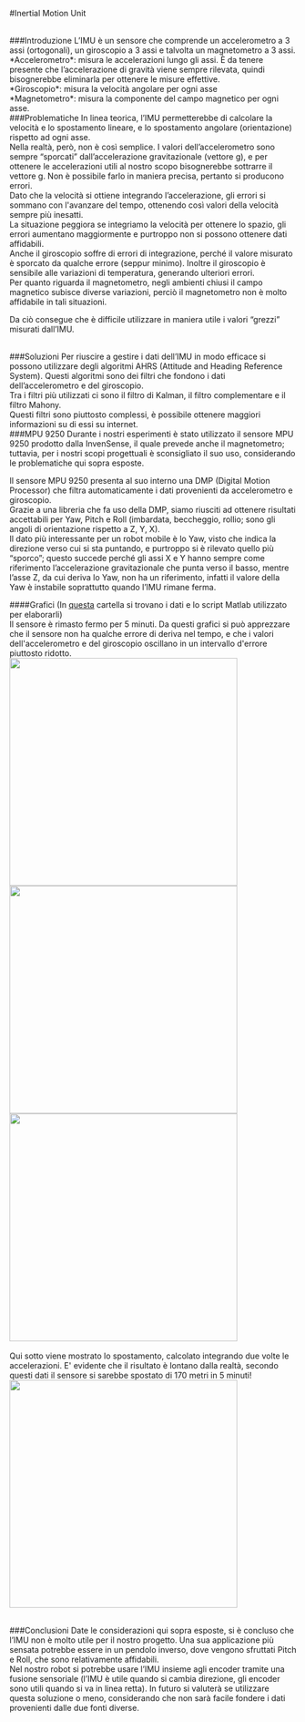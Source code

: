 #Inertial Motion Unit

<br>
###Introduzione
L’IMU è un sensore che comprende un accelerometro a 3 assi (ortogonali), un giroscopio a 3 assi e talvolta un magnetometro a 3 assi. 
<br>*Accelerometro*: misura le accelerazioni lungo gli assi. È da tenere presente che l’accelerazione di gravità viene sempre rilevata, quindi bisognerebbe eliminarla per ottenere le misure effettive.
<br>*Giroscopio*: misura la velocità angolare per ogni asse
<br>*Magnetometro*: misura la componente del campo magnetico per ogni asse.

<br>
###Problematiche
In linea teorica, l’IMU permetterebbe di calcolare la velocità e lo spostamento lineare, e lo spostamento angolare (orientazione) rispetto ad ogni asse. 
<br>Nella realtà, però, non è così semplice. I valori dell’accelerometro sono sempre “sporcati” dall’accelerazione gravitazionale (vettore g), e per ottenere le accelerazioni utili al nostro scopo bisognerebbe sottrarre il vettore g. Non è possibile farlo in maniera precisa, pertanto si producono errori.
<br>Dato che la velocità si ottiene integrando l’accelerazione, gli errori si sommano con l'avanzare del tempo, ottenendo così valori della velocità sempre più inesatti. 
<br>La situazione peggiora se integriamo la velocità per ottenere lo spazio, gli errori aumentano maggiormente e purtroppo non si possono ottenere dati affidabili.
<br>Anche il giroscopio soffre di errori di integrazione, perché il valore misurato è sporcato da qualche errore (seppur minimo). Inoltre il giroscopio è sensibile alle variazioni di temperatura, generando ulteriori errori.
<br>Per quanto riguarda il magnetometro, negli ambienti chiusi il campo magnetico subisce diverse variazioni, perciò il magnetometro non è molto affidabile in tali situazioni.

Da ciò consegue che è difficile utilizzare in maniera utile i valori “grezzi” misurati dall’IMU.

<br>
###Soluzioni
Per riuscire a gestire i dati dell’IMU in modo efficace si possono utilizzare degli algoritmi AHRS (Attitude and Heading Reference System). Questi algoritmi sono dei filtri che fondono i dati dell’accelerometro e del giroscopio. 
<br>Tra i filtri più utilizzati ci sono il filtro di Kalman, il filtro complementare e il filtro Mahony.
<br>Questi filtri sono piuttosto complessi, è possibile ottenere maggiori informazioni su di essi su internet. 

<br>
###MPU 9250
Durante i nostri esperimenti è stato utilizzato il sensore MPU 9250 prodotto dalla InvenSense, il quale prevede anche il magnetometro; tuttavia, per i nostri scopi progettuali è sconsigliato il suo uso, considerando le problematiche qui sopra esposte.

Il sensore MPU 9250 presenta al suo interno una DMP (Digital Motion Processor) che filtra automaticamente i dati provenienti da accelerometro e giroscopio.
<br>Grazie a una libreria che fa uso della DMP, siamo riusciti ad ottenere risultati accettabili per Yaw, Pitch e Roll (imbardata, beccheggio, rollio; sono gli angoli di orientazione rispetto a Z, Y, X).
<br>Il dato più interessante per un robot mobile è lo Yaw, visto che indica la direzione verso cui si sta puntando, e purtroppo si è rilevato quello più “sporco”; questo succede perché gli assi X e Y hanno sempre come riferimento l’accelerazione gravitazionale che punta verso il basso, mentre l’asse Z, da cui deriva lo Yaw, non ha un riferimento, infatti il valore della Yaw è instabile soprattutto quando l’IMU rimane ferma.


####Grafici
(In [questa](https://github.com/Robotics-UNIVPM/mapper/tree/MPU/sensore-imu/Script%20Matlab) cartella si trovano i dati e lo script Matlab utilizzato per elaborarli)
<br>Il sensore è rimasto fermo per 5 minuti. Da questi grafici si può apprezzare che il sensore non ha qualche errore di deriva nel tempo, e che i valori dell'accelerometro e del giroscopio oscillano in un intervallo d'errore piuttosto ridotto.
<br>
<img src="https://github.com/Robotics-UNIVPM/mapper/blob/MPU/sensore-imu/Grafici/acc3axes.png" width="400">
<img src="https://github.com/Robotics-UNIVPM/mapper/blob/MPU/sensore-imu/Grafici/accX.png" width="400">
<img src="https://github.com/Robotics-UNIVPM/mapper/blob/MPU/sensore-imu/Grafici/gyr3axes.png" width="400">
<br><br>
Qui sotto viene mostrato lo spostamento, calcolato integrando due volte le accelerazioni. E' evidente che il risultato è lontano dalla realtà, secondo questi dati il sensore si sarebbe spostato di 170 metri in 5 minuti!
<img src="https://github.com/Robotics-UNIVPM/mapper/blob/MPU/sensore-imu/Grafici/distance.png" width="400">

<br>
###Conclusioni
Date le considerazioni qui sopra esposte, si è concluso che l’IMU non è molto utile per il nostro progetto. Una sua applicazione più sensata potrebbe essere in un pendolo inverso, dove vengono sfruttati Pitch e Roll, che sono relativamente affidabili.
<br>Nel nostro robot si potrebbe usare l’IMU insieme agli encoder tramite una fusione sensoriale (l’IMU è utile quando si cambia direzione, gli encoder sono utili quando si va in linea retta). In futuro si valuterà se utilizzare questa soluzione o meno, considerando che non sarà facile fondere i dati provenienti dalle due fonti diverse.
